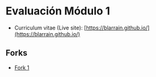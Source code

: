 
# Evaluación Módulo 1

- Curriculum vitae (Live site): [https://blarrain.github.io/](https://blarrain.github.io/)

## Forks

- [Fork 1](https://github.com/blarrain/greyw01f.github.io)